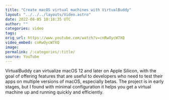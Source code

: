 ```yaml
---
title: "Create macOS virtual machines with VirtualBuddy"
layout: "../../../layouts/Video.astro"
date: 2022-08-05 10:18:35 UTC
author: ""
categories: video
tags: 
orig_url: https://www.youtube.com/watch?v=cnRwOycW7XQ
video_embed: cnRwOycW7XQ
image:
permalink: /:categories/:title/
source: YouTube
---
```

VirtualBuddy can virtualize macOS 12 and later on Apple Silicon, with the goal of offering features that are useful to developers who need to test their apps on multiple versions of macOS, especially betas. The project is in early stages, but I found with minimal configuration it helps you get a virtual machine up and running quickly and efficiently.